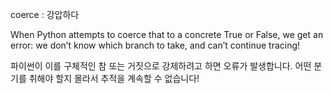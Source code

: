 coerce : 강압하다

When Python attempts to coerce that to a concrete True or False, we get an error: we don’t know which branch to take, and can’t continue tracing!

파이썬이 이를 구체적인 참 또는 거짓으로 강제하려고 하면 오류가 발생합니다. 어떤 분기를 취해야 할지 몰라서 추적을 계속할 수 없습니다!

